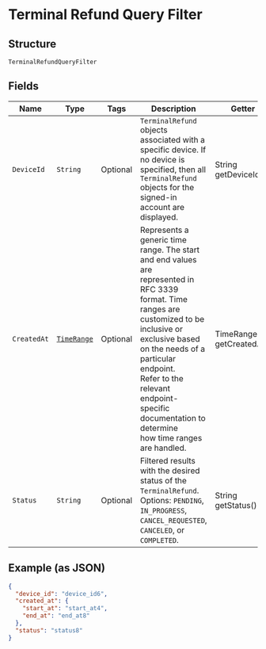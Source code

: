 
# Terminal Refund Query Filter

## Structure

`TerminalRefundQueryFilter`

## Fields

| Name | Type | Tags | Description | Getter |
|  --- | --- | --- | --- | --- |
| `DeviceId` | `String` | Optional | `TerminalRefund` objects associated with a specific device. If no device is specified, then all<br>`TerminalRefund` objects for the signed-in account are displayed. | String getDeviceId() |
| `CreatedAt` | [`TimeRange`](/doc/models/time-range.md) | Optional | Represents a generic time range. The start and end values are<br>represented in RFC 3339 format. Time ranges are customized to be<br>inclusive or exclusive based on the needs of a particular endpoint.<br>Refer to the relevant endpoint-specific documentation to determine<br>how time ranges are handled. | TimeRange getCreatedAt() |
| `Status` | `String` | Optional | Filtered results with the desired status of the `TerminalRefund`.<br>Options: `PENDING`, `IN_PROGRESS`, `CANCEL_REQUESTED`, `CANCELED`, or `COMPLETED`. | String getStatus() |

## Example (as JSON)

```json
{
  "device_id": "device_id6",
  "created_at": {
    "start_at": "start_at4",
    "end_at": "end_at8"
  },
  "status": "status8"
}
```

